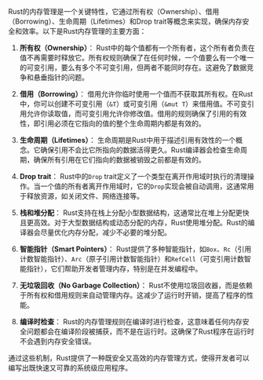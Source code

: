  Rust的内存管理是一个关键特性，它通过所有权（Ownership）、借用（Borrowing）、生命周期（Lifetimes）和Drop trait等概念来实现，确保内存安全和效率。以下是Rust内存管理的主要方面：

1. **所有权（Ownership）**：
   Rust中的每个值都有一个所有者，这个所有者负责在值不再需要时释放它。所有权规则确保了在任何时候，一个值要么有一个唯一的可变引用，要么有多个不可变引用，但两者不能同时存在。这避免了数据竞争和悬垂指针的问题。

2. **借用（Borrowing）**：
   借用允许你临时使用一个值而不获取其所有权。在Rust中，你可以创建不可变引用（`&T`）或可变引用（`&mut T`）来借用值。不可变引用允许你读取值，而可变引用允许你修改值。借用的规则确保了引用的有效性，即引用必须在它指向的值的整个生命周期内都是有效的。

3. **生命周期（Lifetimes）**：
   生命周期是Rust中用于描述引用有效性的一个概念。它确保引用不会比它所指向的数据活得更久。Rust编译器会检查生命周期，确保所有引用在它们指向的数据被销毁之前都是有效的。

4. **Drop trait**：
   Rust中的`Drop` trait定义了一个类型在离开作用域时执行的清理操作。当一个值的所有者离开作用域时，它的`Drop`实现会被自动调用，这通常用于释放资源，如关闭文件、网络连接等。

5. **栈和堆分配**：
   Rust支持在栈上分配小型数据结构，这通常比在堆上分配更快且更高效。对于大型数据结构或动态分配的内存，Rust使用堆分配。Rust的编译器会尽量优化内存分配，减少不必要的堆分配。

6. **智能指针（Smart Pointers）**：
   Rust提供了多种智能指针，如`Box`、`Rc`（引用计数智能指针）、`Arc`（原子引用计数智能指针）和`RefCell`（可变引用计数智能指针），它们帮助开发者管理内存，特别是在并发编程中。

7. **无垃圾回收（No Garbage Collection）**：
   Rust不使用垃圾回收器，而是依赖于所有权和借用规则来自动管理内存。这减少了运行时开销，提高了程序的性能。

8. **编译时检查**：
   Rust的内存管理规则在编译时进行检查，这意味着任何内存安全问题都会在编译阶段被捕获，而不是在运行时。这确保了Rust程序在运行时不会遇到内存安全错误。

通过这些机制，Rust提供了一种既安全又高效的内存管理方式，使得开发者可以编写出既快速又可靠的系统级应用程序。